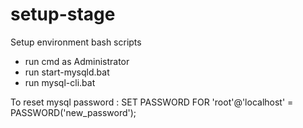 # setup-stage
Setup environment bash scripts
- run cmd as Administrator
- run start-mysqld.bat
- run mysql-cli.bat

To reset mysql password :
SET PASSWORD FOR 'root'@'localhost' = PASSWORD('new_password');
